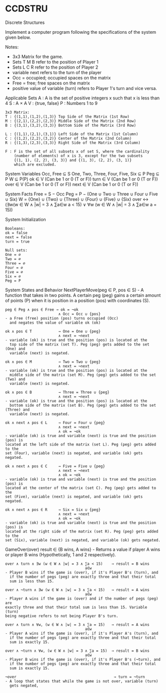 # CCDSTRU
Discrete Structures

Implement a computer program following the specifications of the system given below.

Notes: 
- 3x3 Matrix for the game.
- Sets T M B refer to the position of Player 1
- Sets L C R refer to the position of Player 2
- variable next refers to the turn of the player
- Occ = occupied; occupied spaces on the matrix
- Free = free; free spaces on the matrix
- positive value of variable (turn) refers to Player 1's turn
  and vice versa.

Applicable Sets
    A : A is the set of positive integers x such that x is less than 4
    S : A × A
    V : {true, false}
    P : Numbers 1 to 9


    3x3 Matrix:
    T : {(1,1),(1,2),(1,3)} Top Side of the Matrix (1st Row)
    M : {(2,1),(2,2),(2,3)} Middle Side of the Matrix (2nd Row)
    B : {(3,1),(3,2),(3,3)} Bottom Side of the Matrix (3rd Row)

    L : {(1,1),(2,1),(3,1)} Left Side of the Matrix (1st Column)
    C : {(1,2),(2,2),(3,2)} Center of the Matrix (2nd Column)
    R : {(1,3),(2,3),(3,3)} Right Side of the Matrix (3rd Column)

    F : F is the set of all subsets x of set S, where the cardinality 
        (number of elements) of x is 3, except for the two subsets 
        {(1, 1), (2, 2), (3, 3)} and {(1, 3), (2, 2), (3, 1)} 
        which are excluded.

System Variables
    Occ, Free ⊆ S 
    One, Two, Three, Four, Five, Six ⊆ P
    Peg ⊆ P
    W ⊆ P(P) 
    ok ∈ V (Can be 1 or 0 (T or F))
    turn ∈ V (Can be 1 or 0 (T or F))
    over ∈ V (Can be 1 or 0 (T or F))
    next ∈ V (Can be 1 or 0 (T or F))

System Facts
    Free = S − Occ
    Peg = P − (One ∪ Two ∪ Three ∪ Four ∪ Five ∪ Six)
    W = {One} ∪ {Two} ∪ {Three} ∪ {Four} ∪ {Five} ∪ {Six}
    over ↔ (∃w(w ∈ W ∧ |w| = 3 ∧ ∑a∈w a < 15) ∨ ∀w (w ∈ W ∧ |w| = 3 ∧ ∑a∈w a = 15))

System Initialization

    Booleans:
    ok = false
    next = false
    turn = true

    Null sets:
    One = ∅
    Two = ∅
    Three = ∅
    Four = ∅
    Five = ∅
    Six = ∅
    Peg = P

System States and Behavior
    NextPlayerMove(peg ∈ P, pos ∈ S)
    - A function that takes in two points. A certain peg (peg) gains a certain 
      amount of points (P) when it is position in a position (pos) with coordinates (S). 

    peg ∈ Peg ∧ pos ∈ Free → ok = ¬ok
                            ∧ Occ = Occ ∪ {pos}
    - a Free (free) position (pos) turns occupied (Occ)
      and negates the value of variable ok (ok)

    ok ∧ pos ∈ T            → One = One ∪ {peg}
                            ∧ next = ¬next
    - variable (ok) is true and the position (pos) is located at the 
      top side of the matrix (set T). Peg (peg) gets added to the set (One) and
      variable (next) is negated.

    ok ∧ pos ∈ M            → Two = Two ∪ {peg}
                            ∧ next = ¬next
    - variable (ok) is true and the position (pos) is located at the 
      middle side of the matrix (set M). Peg (peg) gets added to the set (Two) and
      variable (next) is negated.

    ok ∧ pos ∈ B            → Three = Three ∪ {peg}
                            ∧ next = ¬next
    - variable (ok) is true and the position (pos) is located at the 
      bottom side of the matrix (set B). Peg (peg) gets added to the set (Three) and
      variable (next) is negated.

    ok ∧ next ∧ pos ∈ L     → Four = Four ∪ {peg}
                            ∧ next = ¬next
                            ∧ ok = ¬ok
    - variable (ok) is true and variable (next) is true and the position (pos) is
    located at the left side of the matrix (set L). Peg (peg) gets added to the 
    set (Four), variable (next) is negated, and variable (ok) gets negated.

    ok ∧ next ∧ pos ∈ C     → Five = Five ∪ {peg}
                            ∧ next = ¬next
                            ∧ ok = ¬ok
    - variable (ok) is true and variable (next) is true and the position (pos) is
    located at the center of the matrix (set C). Peg (peg) gets added to the 
    set (Five), variable (next) is negated, and variable (ok) gets negated.

    ok ∧ next ∧ pos ∈ R     → Six = Six ∪ {peg}
                            ∧ next = ¬next
                            ∧ ok = ¬ok
    - variable (ok) is true and variable (next) is true and the position (pos) is
    located at the right side of the matrix (set R). Peg (peg) gets added to the 
    set (Six), variable (next) is negated, and variable (ok) gets negated.

GameOver(over)
    result ∈ {B wins, A wins}
    - Returns a value if player A wins or player B wins (Hypothetically, 1 and 2 respectively).

    over ∧ turn ∧ ∃w (w ∈ W ∧ |w| = 3 ∧ ∑a < 15)    → result = B wins
                                        a∈w
    - Player B wins if the game is (over), if it's Player B's (turn), and 
      if the number of pegs (peg) are exactly three and that their total 
      sum is less than 15.
    
    over ∧ ¬turn ∧ ∃w (w ∈ W ∧ |w| = 3 ∧ ∑a < 15)   → result = A wins
                                        a∈w
    - Player A wins if the game is (over) and if the number of pegs (peg) are 
    exactly three and that their total sum is less than 15. Variable (turn) 
    being negative refers to not being Player B's turn.

    over ∧ turn ∧ ∀w, (w ∈ W ∧ |w| = 3 ∧ ∑a = 15)   → result = A wins
                                        a∈w
    - Player A wins if the game is (over), if it's Player A's (turn), and 
      if the number of pegs (peg) are exactly three and that their total 
      sum is exactly 15.

    over ∧ ¬turn ∧ ∀w, (w ∈ W ∧ |w| = 3 ∧ ∑a = 15)  → result = B wins
                                        a∈w
    - Player B wins if the game is (over), if it's Player B's (¬turn), and 
      if the number of pegs (peg) are exactly three and that their total 
      sum is exactly 15.
      
    ¬over                                            → turn = ¬turn
    - A loop that states that while the game is not over, variable (turn)
      gets negated,

